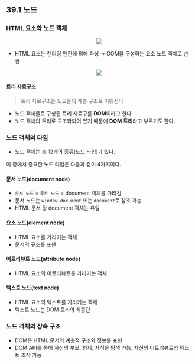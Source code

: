 ## 39.1 노드

### HTML 요소와 노드 객체

<p align="center"><img src="https://blog.kakaocdn.net/dn/KqMsY/btqDaiCnYHm/VadlgDMm4AX0iSYYkLTfnK/img.png" /></p>

- HTML 요소는 렌더링 엔진에 의해 파싱 → DOM을 구성하는 요소 노드 객체로 변환

<p align="center"><img src="https://velog.velcdn.com/images%2Fhyesom%2Fpost%2Fa4d38165-eeae-488d-94c3-27a0eb85aa54%2F39-2.png" /></p>

#### 트리 자료구조

> 트리 자료구조는 노드들의 계층 구조로 이뤄진다

- 노드 객체들로 구성된 트리 자료구를 **DOM**이라고 한다.
- 노드 객체의 트리로 구조화되어 있기 때문에 **DOM 트리**라고 부르기도 한다.

### 노드 객체의 타입

- 노드 객체는 총 12개의 종류(노드 타입)가 있다.

이 중에서 중요한 노드 타입은 다음과 같이 4가지이다.

#### 문서 노드(document node)

- `문서 노드` = `루트 노드` = document 객체를 가리킴
- 문서 노드는 `window.document` 또는 `document`로 참조 가능
- HTML 문서 당 document 객체는 유일

#### 요소 노드(element node)

- HTML 요소를 가리키는 객체
- 문서의 구조를 표현

#### 어트리뷰트 노드(attribute node)

- HTML 요소의 어트리뷰트를 가리키는 객체


#### 텍스트 노드(text node)

- HTML 요소의 텍스트를 가리키는 객체
- 텍스트 노드는 DOM 트리의 최종단

### 노드 객체의 상속 구조

- DOM은 HTML 문서의 계층적 구조와 정보를 표현
- DOM API를 통해 자신의 부모, 형제, 자식을 탐색 가능, 자신의 어트리뷰트와 텍스트 조작 가능